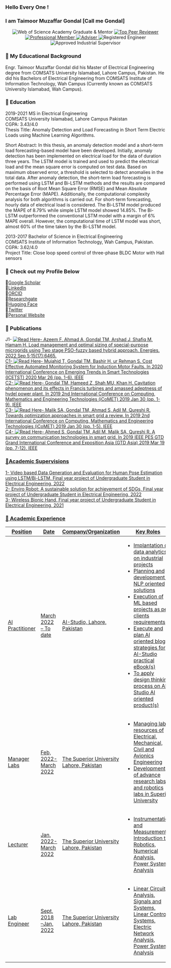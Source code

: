 ### Hello Every One <meta name="google-site-verification" content="1TSVM4vQ7-sj-0pzuUv35NhrTfSt3ooV4mW_YtBz3wk" />!
### I am Taimoor Muzaffar Gondal [Call me Gondal]

<!-- Badges -->
<p align="center">
  <!-- Web of Science Academy Graduate & Mentor -->
  <img src="https://img.shields.io/badge/Web%20of%20Science-Academy%20Graduate-orange?style=flat-square" alt="Web of Science Academy Graduate & Mentor">
  <!-- Top Peer Reviewer -->
  <a href="https://publons.com/researcher/4123836/taimoor-muzaffar-gondal/">
    <img src="https://img.shields.io/badge/Top%20Peer%20Reviewer-Knowledge%20and%20Information%20Systems-brightgreen?style=flat-square" alt="Top Peer Reviewer">
  </a>
  <!-- Professional Member -->
  <a href="https://www.linkedin.com/in/tmgondal/">
    <img src="https://img.shields.io/badge/Professional%20Member-IEEE-blue?style=flat-square" alt="Professional Member">
  </a>
  <!-- Adviser -->
  <a href="https://www.linkedin.com/in/tmgondal/">
    <img src="https://img.shields.io/badge/Adviser-IEEE%20PES%20%26%20Sensors%20Council-yellow?style=flat-square" alt="Adviser">
  </a>
  <!-- Registered Engineer -->
  <img src="https://img.shields.io/badge/Registered%20Engineer-Pakistan%20Engineering%20Council-blueviolet?style=flat-square" alt="Registered Engineer">
  <!-- Approved Industrial Supervisor -->
  <img src="https://img.shields.io/badge/Approved%20Industrial%20Supervisor-Pakistan%20Engineering%20Council-blueviolet?style=flat-square" alt="Approved Industrial Supervisor">
</p>

<div data-iframe-width="150" data-iframe-height="270" data-share-badge-id="ef9d9d22-6bfa-417c-8d3c-8e03044ab77d" data-share-badge-host="https://www.credly.com"></div><script type="text/javascript" async src="//cdn.credly.com/assets/utilities/embed.js"></script>

### 🔭 My Educational Background<br>
Engr. Taimoor Muzaffar Gondal did his Master of Electrical Engineering degree from COMSATS University Islamabad, Lahore Campus, Pakistan. He did his Bachelors of Electrical Engineering from COMSATS Institute of Information Technology, Wah Campus (Currently known as COMSATS University Islamabad, Wah Campus).

### 🔭 Education	<br>
2019-2021	MS in Electrical Engineering<br>
COMSATS University Islamabad, Lahore Campus Pakistan<br>
CGPA: 3.43/4.0 <br>
Thesis Title: Anomaly Detection and Load Forecasting in Short Term Electric Loads using Machine Learning Algorithms. <br>

Short Abstract: In this thesis, an anomaly detection model and a short-term load forecasting-based model have been developed. Initially, anomaly detection has been implemented on electrical load for the data of duration three years. The LSTM model is trained and used to predict the electrical load and the mean square error is computed on test data. Based on maximum observed error, a threshold is selected to detect anomalies in the total data. After anomaly detection, the short-term load forecasting is performed using LSTM and Bi-LSTM methods and the results are compared on the basis of Root Mean Square Error (RMSE) and Mean Absolute Percentage Error (MAPE). Additionally, the computational complexity analysis for both algorithms is carried out. For short-term forecasting, hourly data of electrical load is considered. The Bi-LSTM model produced the MAPE of 8.79% while simple LSTM model showed 14.85%. The Bi-LSTM outperformed the conventional LSTM model with a margin of 6% MAPE overall. However, the computational time of LSTM model was short, almost 60% of the time taken by the Bi-LSTM model.<br>

2013-2017	Bachelor of Science in Electrical Engineering<br>
COMSATS Institute of Information Technology, Wah Campus, Pakistan.<br>
CGPA: 3.62/4.0<br>
Project Title: Close loop speed control of three-phase BLDC Motor with Hall sensors<br>



### 🔭 Check out my Profile Below <br>

🌱[Google Scholar](https://scholar.google.com.pk/citations?user=D-OactQAAAAJ&hl=en) <br>
🌱[LinkedIn](https://www.linkedin.com/in/tmgondal/)<br>
🌱[ORCID](https://orcid.org/0000-0002-4088-4651)<br>
🌱[Researchgate](https://www.researchgate.net/profile/Taimoor-Gondal) <br>
🌱[Hugging Face](https://huggingface.co/tmgondal)<br>
🌱[Twitter](https://twitter.com/who_gondal)<br>
🌱[Personal Website](https://sites.google.com/view/engrtaimoor)<br>

### 🔭 Publications	<br>

J1-<!-- Read Here -->
  <a href="https://www.mdpi.com/1996-1073/15/17/6465">
    <img src="https://img.shields.io/badge/Click to%20Read-blue?style=flat-square" alt="Read Here">- Azeem F, Ahmad A, Gondal TM, Arshad J, Shafiq M, Hamam H. Load management and optimal sizing of special-purpose microgrids using Two stage PSO-fuzzy based hybrid approach. Energies. 2022 Sep 5;15(17):6465. <br>
C1-<!-- Read Here -->
  <a href="https://ieeexplore.ieee.org/abstract/document/9080729">
    <img src="https://img.shields.io/badge/Click to%20Read-blue?style=flat-square" alt="Read Here">- Mujahid T, Gondal TM, Bashir H, ur Rehman S. Cost Effective Automated Monitoring System for Induction Motor Faults. In 2020 International Conference on Emerging Trends in Smart Technologies (ICETST) 2020 Mar 26 (pp. 1-6). IEEE <br>
C2-<!-- Read Here -->
  <a href="https://ieeexplore.ieee.org/abstract/document/8673454">
    <img src="https://img.shields.io/badge/Click to%20Read-blue?style=flat-square" alt="Read Here">- Gondal TM, Hameed Z, Shah MU, Khan H. Cavitation phenomenon and its effects in Francis turbines and amassed adeptness of hydel power plant. In 2019 2nd International Conference on Computing, Mathematics and Engineering Technologies (iCoMET) 2019 Jan 30 (pp. 1-9). IEEE <br>
C3-<!-- Read Here -->
  <a href="https://ieeexplore.ieee.org/abstract/document/8673392">
    <img src="https://img.shields.io/badge/Click to%20Read-blue?style=flat-square" alt="Read Here">- Malik SA, Gondal TM, Ahmad S, Adil M, Qureshi R. Towards optimization approaches in smart grid a review. In 2019 2nd International Conference on Computing, Mathematics and Engineering Technologies (iCoMET) 2019 Jan 30 (pp. 1-5). IEEE <br>
C4-<!-- Read Here -->
  <a href="https://ieeexplore.ieee.org/abstract/document/8715993">
    <img src="https://img.shields.io/badge/Click to%20Read-blue?style=flat-square" alt="Read Here">- Ahmed S, Gondal TM, Adil M, Malik SA, Qureshi R. A survey on communication technologies in smart grid. In 2019 IEEE PES GTD Grand International Conference and Exposition Asia (GTD Asia) 2019 Mar 19 (pp. 7-12). IEEE <br>
### 🔭Academic Supervisions <br>

1- Video based Data Generation and Evaluation for Human Pose Estimation using LSTM/Bi-LSTM, Final year project of Undergraduate Student in Electrical Engineering, 2022 <br>
2- Enviro Robot: A sustainable solution for achievement of SDGs, Final year project of Undergraduate Student in Electrical Engineering, 2022 <br>
3- Wireless Bionic Hand, Final year project of Undergraduate Student in Electrical Engineering, 2021 <br>

### 🔭 Academic Experience <br>

<table>
  <thead>
    <tr>
      <th>Position</th>
      <th>Date</th>
      <th>Company/Organization</th>
      <th>Key Roles</th>
      <th>Languages</th>
      <th>IDEs</th>
    </tr>
  </thead>
  <tbody>
    <tr>
      <td>AI Practitioner</td>
      <td>March 2022 – To date</td>
      <td>AI-Studio, Lahore, Pakistan</td>
      <td>
        <ul>
          <li>Implantation of data analytics on industrial projects</li>
          <li>Planning and development of NLP oriented solutions</li>
          <li>Execution of ML based projects as per clients requirements</li>
          <li>Execute and plan AI oriented blog strategies for AI-Studio practical eBook(s)</li>
          <li>To apply design thinking process on AI-Studio AI oriented product(s)</li>
        </ul>
      </td>
      <td>R, Python</td>
      <td>Visual Studio Code, Jupyter Notebook, MonogDB</td>
    </tr>
    <tr>
      <td>Manager Labs</td>
      <td>Feb, 2022- March 2022</td>
      <td>The Superior University Lahore, Pakistan</td>
      <td>
        <ul>
          <li>Managing lab resources of Electrical, Mechanical, Civil and Avionics Engineering</li>
          <li>Development of advance research labs and robotics labs in Superior University</li>
        </ul>
      </td>
      <td></td>
      <td></td>
    </tr>
    <tr>
      <td>Lecturer</td>
      <td>Jan, 2022- March 2022</td>
      <td>The Superior University Lahore, Pakistan</td>
      <td>
        <ul>
          <li>Instrumentation and Measurements, Introduction to Robotics, Numerical Analysis, Power System Analysis</li>
        </ul>
      </td>
      <td></td>
      <td></td>
    </tr>
    <tr>
      <td>Lab Engineer</td>
      <td>Sept, 2018 –Jan, 2022</td>
      <td>The Superior University Lahore, Pakistan</td>
      <td>
        <ul>
          <li>Linear Circuit Analysis, Signals and Systems, Linear Control Systems, Electric Network Analysis, Power System Analysis</li>
        </ul>
      </td>
      <td></td>
      <td>Anaconda, MATLAB, Proteus, Lab View, Power Factory</td>
    </tr>
  </tbody>
</table> 

 
<!--
**tmgondal/tmgondal** is a ✨ _special_ ✨ repository because its `README.md` (this file) appears on your GitHub profile.

Here are some ideas to get you started:

- 🔭 Check out my Google Scholar Profile: 
- 🌱 I’m currently learning everything 🤣
- 👯 I’m looking to collaborate with other content creators
- 🥅 2022 Goals: Learn more about web3
- ⚡ Fun fact: I love to draw and play guitar / drums
-->

